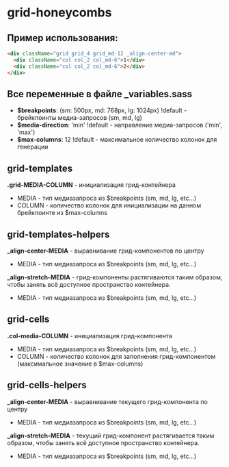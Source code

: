 # grid-honeycombs
## Пример использования:
```html
<div className="grid grid_4 grid_md-12 _align-center-md">
  <div className="col col_2 col_md-6">1</div>
  <div className="col col_2 col_md-6">2</div>
</div>
```
Все переменные в файле _variables.sass
------------
- **$breakpoints**: (sm: 500px, md: 768px, lg: 1024px) !default - брейкпоинты медиа-запросов (sm, md, lg)
- **$media-direction**: 'min' !default - направление медиа-запросов ('min', 'max')
- **$max-columns**: 12 !default - максимальное количество колонок для генерации

## grid-templates
**.grid-MEDIA-COLUMN** - инициализация грид-контейнера
-   MEDIA - тип медиазапроса из $breakpoints (sm, md, lg, etc...)
-   COLUMN - количество колонок для инициализации на данном брейкпоинте из $max-columns

## grid-templates-helpers
**_align-center-MEDIA** - выравнивание грид-компонентов по центру
-   MEDIA - тип медиазапроса из $breakpoints (sm, md, lg, etc...)

**_align-stretch-MEDIA** - грид-компоненты растягиваются таким образом, чтобы занять всё доступное пространство контейнера.
-   MEDIA - тип медиазапроса из $breakpoints (sm, md, lg, etc...)

## grid-cells
**.col-media-COLUMN** - инициализация грид-компонента
-   MEDIA - тип медиазапроса из $breakpoints (sm, md, lg, etc...)
-   COLUMN - количество колонок для заполнения грид-компонентом (максимальное значение в $max-columns)

## grid-cells-helpers
**_align-center-MEDIA** - выравнивание текущего грид-компонента по центру
-   MEDIA - тип медиазапроса из $breakpoints (sm, md, lg, etc...)

**_align-stretch-MEDIA** - текущий грид-компонент растягивается таким образом, чтобы занять всё доступное пространство контейнера.
-   MEDIA - тип медиазапроса из $breakpoints (sm, md, lg, etc...)
